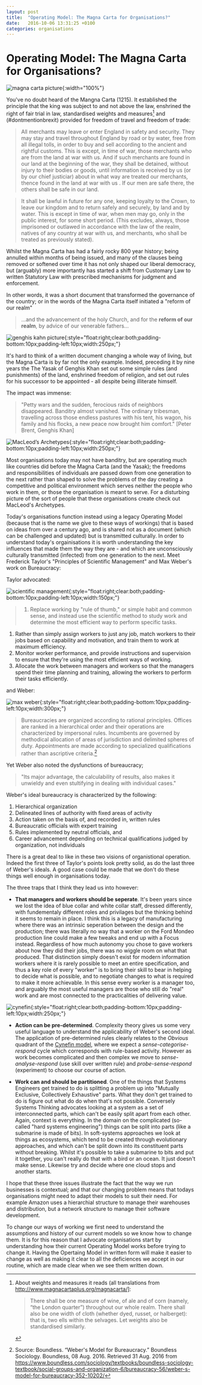 ```yaml
---
layout: post
title:  "Operating Model: The Magna Carta for Organisations?"
date:   2016-10-06 13:31:25 +0100
categories: organisations
---
```


# Operating Model: The Magna Carta for Organisations?

![magna carta picture](/assets/operating_model/magna_carta.jpg){:width="100%"}

You've no doubt heard of the Mangna Carta (1215). It established the principle that the king was subject to and not above the law, enshrined the right of fair trial in law, standardised weights and measures[^weights] and (#dontmentionbrexit) provided for freedom of travel and freedom of trade:

[^weights]: About weights and measures it reads (all translations from http://www.magnacartaplus.org/magnacarta/]:

    > There shall be one measure of wine, of ale and of corn (namely, “the London
    > quarter”) throughout our whole realm. There shall also be one width of cloth
    > (whether dyed, russet, or halberget): that is, two ells within the selvages.
    > Let weights also be standardised similarly.


> All merchants may leave or enter England in safety and security. They may stay and travel throughout England by road or by water, free from all illegal tolls, in order to buy and sell according to the ancient and rightful customs. This is except, in time of war, those merchants who are from the land at war with us. And if such merchants are found in our land at the beginning of the war, they shall be detained, without injury to their bodies or goods, until information is received by us (or by our chief justiciar) about in what way are treated our merchants, thence found in the land at war with us . If our men are safe there, the others shall be safe in our land.

> It shall be lawful in future for any one, keeping loyalty to the Crown, to leave our kingdom and to return safely and securely, by land and by water. This is except in time of war, when men may go, only in the public interest, for some short period. (This excludes, always, those imprisoned or outlawed in accordance with the law of the realm, natives of any country at war with us, and merchants, who shall be treated as previously stated).

Whilst the Magna Carta has had a fairly rocky 800 year history; being annulled within months of being issued, and many of the clauses being removed or softened over time it has not only shaped our liberal democracy, but (arguably) more importantly has started a shift from Customary Law to written Statutory Law with prescribed mechanisms for judgment and enforcement.  

In other words, it was a short document that transformed the governance of the country; or in the words of the Magna Carta itself initiated a "reform of our realm"

> ...and the advancement of the holy Church, and for the **reform of our realm**, by advice of our venerable fathers...

![genghis kahn picture](/assets/operating_model/genghis_kahn.jpg){:style="float:right;clear:both;padding-bottom:10px;padding-left:10px;width:250px;"}

It's hard to think of a written document changing a whole way of living, but the Magna Carta is by far not the only example. Indeed, preceding it by nine years the The Yasak of Genghis Khan set out some simple rules (and punishments) of the land, enshrined freedom of religion, and set out rules for his successor to be appointed - all despite being illiterate himself.

The impact was immense:

> "Petty wars and the sudden, ferocious raids of neighbors disappeared. Banditry almost vanished. The ordinary tribesman, travelling across those endless pastures with his tent, his wagon, his family and his flocks, a new peace now brought him comfort." [Peter Brent, Genghis Khan]

![MacLeod’s Archetypes](http://206hwf3fj4w52u3br03fi242.wpengine.netdna-cdn.com/wp-content/uploads/2009/10/hughMcLeodCompanyHierarchy.jpg){:style="float:right;clear:both;padding-bottom:10px;padding-left:10px;width:250px;"}

Most organisations today may not have banditry, but are operating much like countries did before the Magna Carta (and the Yasak); the freedoms and responsibilities of individuals are passed down from one generation to the next rather than shaped to solve the problems of the day creating a competitive and political environment which serves neither the people who work in them, or those the organisation is meant to serve. For a disturbing picture of the sort of people that these organisations create check out MacLeod's Archetypes.

<div style="clear:both;"/>

Today's organisations function instead using a legacy Operating Model (because that is the name we give to these ways of workings) that is based on ideas from over a century ago, and is shared not as a document (which can be challenged and updated) but is transmitted culturally. In order to understand today's orgainisations it is worth understanding the key influences that made them the way they are - and which are unconsciously culturally transmitted (infected) from one generation to the next. Meet Frederick Taylor's "Principles of Scientific Management" and Max Weber's work on Bureaucracy:


Taylor advocated:

![scientific management](/assets/operating_model/scientific_management.jpg){:style="float:right;clear:both;padding-bottom:10px;padding-left:10px;width:150px;"}


> 1. Replace working by "rule of thumb," or simple habit and common sense, and instead use the scientific method to study work and determine the most efficient way to perform specific tasks.
1. Rather than simply assign workers to just any job, match workers to their jobs based on capability and motivation, and train them to work at maximum efficiency.
1. Monitor worker performance, and provide instructions and supervision to ensure that they're using the most efficient ways of working.
1. Allocate the work between managers and workers so that the managers spend their time planning and training, allowing the workers to perform their tasks efficiently.

and Weber:

![max weber](/assets/operating_model/max_weber.jpg){:style="float:right;clear:both;padding-bottom:10px;padding-left:10px;width:300px;"}

> Bureaucracies are organized according to rational principles. Offices are ranked in a hierarchical order and their operations are characterized by impersonal rules. Incumbents are governed by methodical allocation of areas of jurisdiction and delimited spheres of duty. Appointments are made according to specialized qualifications rather than ascriptive criteria.[^weber]

[^weber]: Source: Boundless. “Weber's Model for Bureaucracy.” Boundless Sociology. Boundless, 08 Aug. 2016. Retrieved 31 Aug. 2016 from https://www.boundless.com/sociology/textbooks/boundless-sociology-textbook/social-groups-and-organization-6/bureaucracy-56/weber-s-model-for-bureaucracy-352-10202/

Yet Weber also noted the dysfunctions of bureaucracy;

> "Its major advantage, the calculability of results, also makes it unwieldy and even stultifying in dealing with individual cases."

Weber's ideal bureaucracy is characterized by the following:

1. Hierarchical organization
1. Delineated lines of authority with fixed areas of activity
1. Action taken on the basis of, and recorded in, written rules
1. Bureaucratic officials with expert training
1. Rules implemented by neutral officials, and
1. Career advancement depending on technical qualifications judged by organization, not individuals

There is a great deal to like in these two visions of organistional operation. Indeed the first three of Taylor's points look pretty solid, as do the last three of Weber's ideals. A good case could be made that we don't do these things well enough in organisations today.

The three traps that I think they lead us into however:

* **That managers and workers should be seperate**. It's been years since we lost the idea of blue collar and white collar staff, dressed differently, with fundementaly different roles and privilages but the thinking behind it seems to remain in place. I think this is a legacy of manufacturing where there was an intrinsic seperation between the design and the production; there was literally no way that a worker on the Ford Mondeo production line could make a few tweaks and end up with a Focus instead. Regardless of how much autonomy you chose to gave workers about how they did their jobs, there was no wiggle room on what that produced. That distinction simply doesn't exist for modern information workers where it is rarely possible to meet an entire specification, and thus a key role of every "worker" is to bring their skill to bear in helping to decide what is possible, and to negotiate changes to what is required to make it more achievable. In this sense every worker is a manager too, and arguably the most useful managers are those who still do "real" work and are most connected to the practicalities of delivering value.

![cynefin](/assets/operating_model/cynefin.png){:style="float:right;clear:both;padding-bottom:10px;padding-left:10px;width:250px;"}

* **Action can be pre-determined**.  Complexity theory gives us some very useful language to understand the applicability of Weber's second ideal. The application of pre-determined rules clearly relates to the *Obvious* quadrant of the [Cynefin model](https://www.youtube.com/watch?v=N7oz366X0-8), where we expect a *sense-categorise-respond* cycle which corresponds with rule-based activity. However as work becomes complicated and then complex we move to *sense-analyse-respond* (use skill over written rule) and *probe-sense-respond* (experiment) to choose our course of action.

* **Work can and should be partitioned**. One of the things that Systems Engineers get trained to do is splitting a problem up into "Mutually Exclusive, Collectively Exhaustive" parts. What they don't get trained to do is figure out what do do when that's not possible. Conversely Systems Thinking advocates looking at a system as a set of interconnected parts, which can't be easily split apart from each other. Again, context is everything. In the domain on the complicated (so-called "hard systems engineering") things can be split into parts (like a submarine is made of bits). In soft-systems approaches we look at things as ecosystems, which tend to be created through evolutionary approaches, and which can't be split down into its constituent parts without breaking. Whilst it's possible to take a submarine to bits and put it together, you can't really do that with a bird or an ocean. It just doesn't make sense.  Likewise try and decide where one cloud stops and another starts.

I hope that these three issues illustrate the fact that the way we run businesses is contextual; and that our changing problem means that todays organisations might need to adapt their models to suit their need. For example Amazon uses a hierarchial structure to manage their warehouses and distribution, but a network structure to manage their software development.

To change our ways of working we first need to understand the assumptions and history of our current models so we know how to change them. It is for this reason that I advocate organisations start by understanding how their current Operating Model works before trying to  change it. Having the Opertaing Model in written form will make it easier to change as well as making it clear to all the deficiences we accept in our routine, which are made clear when we see them written down.
